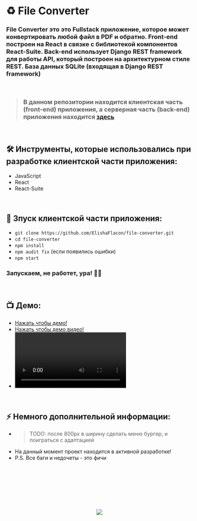 <h1> 
     ♻️ File Converter
</h1>

<h3>
File Converter это это Fullstack приложение, которое может конвертировать любой файл в PDF и обратно. Front-end построен на React в связке с библиотекой компонентов React-Suite. Back-end использует Django REST framework для работы API, который построен на архитектурном стиле REST. База данных SQLite (входящая в Django REST framework)

</br>
</br>
</br>

> В данном репозитории находится клиентская часть (front-end) приложения, а серверная часть (back-end) приложения находится <a href="https://github.com/Alexmdvdv/ConverterFilesBackend/">здесь</a>
</h3>



</br>



<h2>
  🛠️ Инструменты, которые использовались при разработке клиентской части приложения:
</h2>

- JavaScript
- React
- React-Suite



</br>



<h2>
  🚀 Зпуск клиентской части приложения:
</h2>

- `git clone https://github.com/ElishaFlacon/file-converter.git`
- `cd file-converter`
- `npm install`
- `npm audit fix` (если появились ошибки)
- `npm start`
<h3>
    Запускаем, не работет, ура! 🗿🚬
</h3>



</br>



<h2>
 📺 Демо:
</h2>

- <a href="https://elishaflacon.github.io/file-converter/">Нажать чтобы демо!</a>
- <a href="https://github.com/ElishaFlacon/file-converter/assets/83610362/8ede28d5-0519-4ffa-a0cc-6f3f2c1ec02b">Нажать чтобы демо видео!</a>
- <video src="https://github.com/ElishaFlacon/file-converter/assets/83610362/8ede28d5-0519-4ffa-a0cc-6f3f2c1ec02b" />



</br>



<h2>
⚡ Немного дополнительной информации:
</h2>

- > TODO: после 800px в ширину сделать меню бургер, и поиграться с адаптацией
- На данный момент проект находится в активной разработке!
- P.S. Все баги и недочеты - это фичи




<br/>
<br/>
<br/>
<br/>
<br/>
<br/>



<p align="center">
  <img src="https://capsule-render.vercel.app/api?type=waving&color=d179b8&height=64&section=footer"/>
</p>
